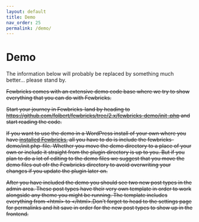 ```yaml
---
layout: default
title: Demo
nav_order: 25
permalink: /demo/
---
```


# Demo
The information below will probably be replaced by something much better... please stand by.

~~Fewbricks comes with an extensive demo code base where we try to show everything that you can do with Fewbricks.~~

~~Start your journey in Fewbricks-land by heading to [https://github.com/folbert/fewbricks/tree/2.x/fewbricks-demo/init
.php](https://github.com/folbert/fewbricks/tree/2.x/fewbricks-demo/init.php) and start reading the code.~~

~~If you want to use the demo in a WordPress install of your own where you have [installed Fewbricks](/getting-started/),
all you have to do is include the fewbricks-demo/init.php-file. Whether you move the demo directory to a place of
your own or include it straight from the plugin directory is up to you. But if you plan to do a lot of editing to the
 demo files we suggest that you move the demo files out ofr the Fewbricks directory to  avoid overwriting your
 changes if you update the plugin later on.~~

 ~~After you have included the demo you should see two new post types in the admin area. These post types have their
 very own template in order to work alongside any theme you might be running. The template includes everything from
 &lt;html&gt; to &lt;/html&gt;.Don't forget to head to the  settings page for permalinks and hit save in order for the
  new post types to show up in the frontend.~~
